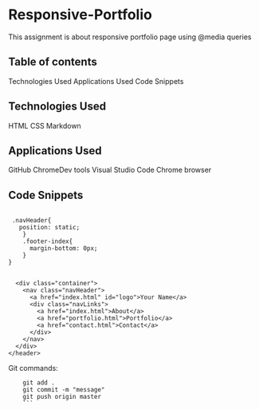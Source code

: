 # Responsive-Portfolio
This assignment is about responsive portfolio page using @media queries

## Table of contents
Technologies Used
Applications Used
Code Snippets

## Technologies Used
HTML
CSS
Markdown

## Applications Used
GitHub
ChromeDev tools
Visual Studio Code
Chrome browser

## Code Snippets

```@media screen and (min-width: 768px) {
  
 .navHeader{
   position: static;
    }
    .footer-index{
      margin-bottom: 0px;
    }
}
  ```

  ```<meta charset="UTF-8" name="viewport" content="width=device-width, initial-scale=1.0">
  ```

  ```<header id="masthead">
    <div class="container">
      <nav class="navHeader">
        <a href="index.html" id="logo">Your Name</a>
        <div class="navLinks">
          <a href="index.html">About</a>
          <a href="portfolio.html">Portfolio</a>
          <a href="contact.html">Contact</a>
        </div>
      </nav>
    </div>
  </header>
  ```
Git commands:

```git status
    git add .
    git commit -m "message"
    git push origin master
    ```
